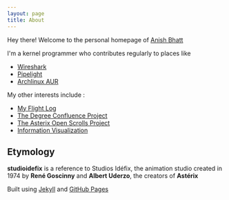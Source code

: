 ```yaml
---
layout: page
title: About
---
```


<p class="message">
  Hey there! Welcome to the personal homepage of <a href=https://github.com/anish>Anish Bhatt<a/>
</p>

I'm a kernel programmer who contributes regularly to places like

* [Wireshark](https://code.wireshark.org/review/#/q/owner:%22Anish+Bhatt%22+status:merged,n,z)
* [Pipelight](http://pipelight.net/cms/install/installation-arch-linux.html)
* [Archlinux AUR](https://aur.archlinux.org/packages/?K=anish&SeB=m)

My other interests include :

* [My Flight Log](http://flightlogg.in/logbook-page-1/AnishBhatt)
* [The Degree Confluence Project](http://confluence.org/visitor.php?id=12394)
* [The Asterix Open Scrolls Project](http://asterix.openscroll.org/contributors_to_version_2_through_4.html)
* [Information Visualization](http://www.theguardian.com/news/datablog/2010/aug/20/doctor-who-time-travel-information-is-beautiful)

## Etymology

**studioidefix** is a reference to Studios Idéfix, the animation studio created in 1974 by **René Goscinny** and **Albert Uderzo**, the creators of <span lang="fr">**Astérix**</span>

<p class="message">
  Built using <a href="http://jekyllrb.com">Jekyll</a> and <a href="https://pages.github.com">GitHub Pages</a>
</p>
